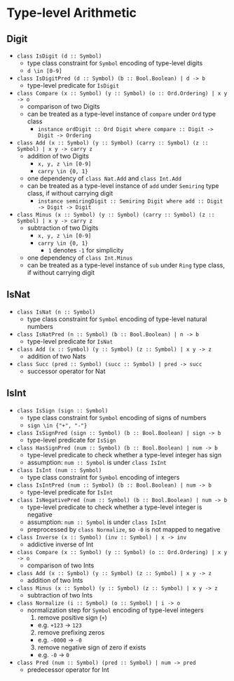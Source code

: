 # Type-level Arithmetic

## Digit

- `class IsDigit (d :: Symbol)`
  - type class constraint for `Symbol` encoding of type-level digits
  - `d \in [0-9]`
- `class IsDigitPred (d :: Symbol) (b :: Bool.Boolean) | d -> b`
  - type-level predicate for `IsDigit`
- `class Compare (x :: Symbol) (y :: Symbol) (o :: Ord.Ordering) | x y -> o`
  - comparison of two Digits
  - can be treated as a type-level instance of `compare` under `Ord` type class
    - `instance ordDigit :: Ord Digit where compare :: Digit -> Digit -> Ordering`
- `class Add (x :: Symbol) (y :: Symbol) (carry :: Symbol) (z :: Symbol) | x y -> carry z`
  - addition of two Digits
    - `x, y, z \in [0-9]`
    - `carry \in {0, 1}`
  - one dependency of `class Nat.Add` and `class Int.Add`
  - can be treated as a type-level instance of `add` under `Semiring` type class, if without carrying digit
    - `instance semiringDigit :: Semiring Digit where add :: Digit -> Digit -> Digit`
- `class Minus (x :: Symbol) (y :: Symbol) (carry :: Symbol) (z :: Symbol) | x y -> carry z`
  - subtraction of two Digits
    - `x, y, z \in [0-9]`
    - `carry \in {0, 1}`
      - `1` denotes `-1` for simplicity
  - one dependency of `class Int.Minus`
  - can be treated as a type-level instance of `sub` under `Ring` type class, if without carrying digit
  
## IsNat

- `class IsNat (n :: Symbol)`
  - type class constraint for `Symbol` encoding of type-level natural numbers
- `class IsNatPred (n :: Symbol) (b :: Bool.Boolean) | n -> b`
  - type-level predicate for `IsNat`
- `class Add (x :: Symbol) (y :: Symbol) (z :: Symbol) | x y -> z`
  - addition of two Nats
- `class Succ (pred :: Symbol) (succ :: Symbol) | pred -> succ`
  - successor operator for Nat

## IsInt

- `class IsSign (sign :: Symbol)`
  - type class constraint for `Symbol` encoding of signs of numbers
  - `sign \in {"+", "-"}`
- `class IsSignPred (sign :: Symbol) (b :: Bool.Boolean) | sign -> b`
  - type-level predicate for `IsSign`
- `class HasSignPred (num :: Symbol) (b :: Bool.Boolean) | num -> b`
  - type-level predicate to check whether a type-level integer has sign
  - assumption: `num :: Symbol` is under `class IsInt`
- `class IsInt (num :: Symbol)`
  - type class constraint for `Symbol` encoding of integers
- `class IsIntPred (num :: Symbol) (b :: Bool.Boolean) | num -> b`
  - type-level predicate for `IsInt`
- `class IsNegativePred (num :: Symbol) (b :: Bool.Boolean) | num -> b`
  - type-level predicate to check whether a type-level integer is negative
  - assumption: `num :: Symbol` is under `class IsInt`
  - preprocessed by `class Normalize`, so `-0` is not mapped to negative
- `class Inverse (x :: Symbol) (inv :: Symbol) | x -> inv`
  - addictive inverse of Int
- `class Compare (x :: Symbol) (y :: Symbol) (o :: Ord.Ordering) | x y -> o`
  - comparison of two Ints
- `class Add (x :: Symbol) (y :: Symbol) (z :: Symbol) | x y -> z`
  - addition of two Ints
- `class Minus (x :: Symbol) (y :: Symbol) (z :: Symbol) | x y -> z`
  - subtraction of two Ints
- `class Normalize (i :: Symbol) (o :: Symbol) | i -> o`
  - normalization step for `Symbol` encoding of type-level integers
    1. remove positive sign (`+`)
      - e.g. `+123` -> `123`
    2. remove prefixing zeros
      - e.g. `-0000` -> `-0`
    3. remove negative sign of zero if exists
      - e.g. `-0` -> `0`
- `class Pred (num :: Symbol) (pred :: Symbol) | num -> pred`
  - predecessor operator for Int



